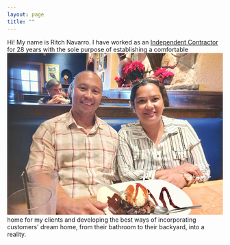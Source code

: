 ```yaml
---
layout: page
title: ""
---
```


Hi! My name is Ritch Navarro. I have worked as an [Independent Contractor](https://www.irs.gov/businesses/small-businesses-self-employed/independent-contractor-defined) for 28 years with the sole purpose of establishing a comfortable ![Ritch Navarro](/assets/prof_pic.jpg)
home for my clients and developing the best ways of incorporating customers' dream 
home, from their bathroom to their backyard, into a reality. 


